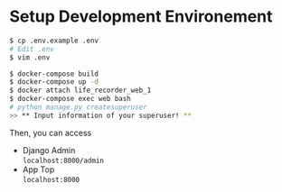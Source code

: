 # Setup Development Environement

```bash
$ cp .env.example .env
# Edit .env
$ vim .env

$ docker-compose build
$ docker-compose up -d
$ docker attach life_recorder_web_1
$ docker-compose exec web bash
# python manage.py createsuperuser
>> ** Input information of your superuser! **
```

Then, you can access

- Django Admin  
`localhost:8000/admin`
- App Top  
`localhost:8000`
